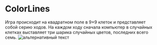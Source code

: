 # ColorLines
Игра происходит на квадратном поле в 9×9 клеток и представляет собой серию ходов. На каждом ходу сначала компьютер в случайных клетках выставляет три шарика случайных цветов, последних всего семь.
<img src="[путь к файлу](https://yt3.ggpht.com/a/AGF-l7-8VRuQLsXCbR7hM2nAE4WLLtjVcZA2CD8iiQ=s900-mo-c-c0xffffffff-rj-k-no)https://yt3.ggpht.com/a/AGF-l7-8VRuQLsXCbR7hM2nAE4WLLtjVcZA2CD8iiQ=s900-mo-c-c0xffffffff-rj-k-no" alt="альтернативный текст">
